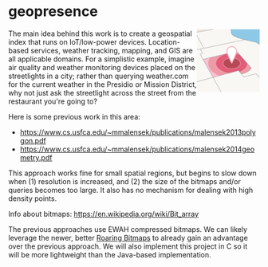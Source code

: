 # geopresence

<img src="docs/geo.png" width="25%" align="right"/>

The main idea behind this work is to create a geospatial index that runs on IoT/low-power devices. Location-based services, weather tracking, mapping, and GIS are all applicable domains. For a simplistic example, imagine air quality and weather monitoring devices placed on the streetlights in a city; rather than querying weather.com for the current weather in the Presidio or Mission District, why not just ask the streetlight across the street from the restaurant you're going to?

Here is some previous work in this area:

* https://www.cs.usfca.edu/~mmalensek/publications/malensek2013polygon.pdf
* https://www.cs.usfca.edu/~mmalensek/publications/malensek2014geometry.pdf

This approach works fine for small spatial regions, but begins to slow down when (1) resolution is increased, and (2) the size of the bitmaps and/or queries becomes too large. It also has no mechanism for dealing with high density points.

Info about bitmaps: https://en.wikipedia.org/wiki/Bit_array

The previous approaches use EWAH compressed bitmaps. We can likely leverage the newer, better [Roaring Bitmaps](https://roaringbitmap.org) to already gain an advantage over the previous approach. We will also implement this project in C so it will be more lightweight than the Java-based implementation.
